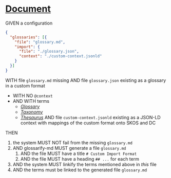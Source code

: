 # [Document](#document)

GIVEN a configuration

```json
{
  "glossaries": [{
    "file": "glossary.md",
    "import": {
      "file": "./glossary.json",
      "context": "./custom-context.jsonld"
    }
  }]
}
```

WITH file `glossary.md` missing
AND file `glossary.json` existing as a glossary in a custom format

*   WITH NO `@context`
*   AND WITH terms
    *   *[Glossary][1]*
    *   *[Taxonomy][2]*
    *   *[Thesaurus][3]*
        AND file `custom-context.jsonld` existing as a JSON-LD context with mappings of the custom format onto SKOS and DC

THEN

1.  the system MUST NOT fail from the missing `glossary.md`
2.  AND glossarify-md MUST generate a file `glossary.md`
    1.  AND the file MUST have a title `# Custom Import Format`
    2.  AND the file MUST have a heading `## ...` for each term
3.  AND the system MUST linkify the terms mentioned above in *this* file
4.  AND the terms must be linked to the generated file `glossary.md`

[1]: ./glossary.md#glossary "Glossaries are collections of terms and their definitions."

[2]: ./glossary.md#taxonomy "Taxonomies are classification schemes."

[3]: ./glossary.md#thesaurus "Thesauri are word nets."
